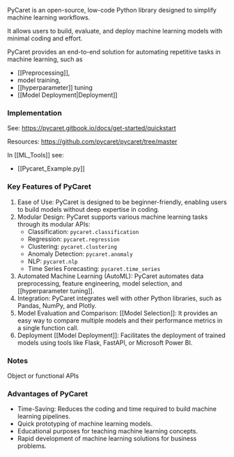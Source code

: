 PyCaret is an open-source, low-code Python library designed to simplify machine learning workflows. 

It allows users to build, evaluate, and deploy machine learning models with minimal coding and effort. 

PyCaret provides an end-to-end solution for automating repetitive tasks in machine learning, such as 
- [[Preprocessing]],
- model training,
- [[hyperparameter]] tuning
- [[Model Deployment|Deployment]]

### Implementation

See: https://pycaret.gitbook.io/docs/get-started/quickstart

Resources: https://github.com/pycaret/pycaret/tree/master

In [[ML_Tools]] see: 
- [[Pycaret_Example.py]]
### Key Features of PyCaret

1. Ease of Use: PyCaret is designed to be beginner-friendly, enabling users to build models without deep expertise in coding.
2. Modular Design: PyCaret supports various machine learning tasks through its modular APIs:
    - Classification: `pycaret.classification`
    - Regression: `pycaret.regression`
    - Clustering: `pycaret.clustering`
    - Anomaly Detection: `pycaret.anomaly`
    - NLP: `pycaret.nlp`
    - Time Series Forecasting: `pycaret.time_series`
3. Automated Machine Learning (AutoML): PyCaret automates data preprocessing, feature engineering, model selection, and [[hyperparameter tuning]].
4. Integration: PyCaret integrates well with other Python libraries, such as Pandas, NumPy, and Plotly.
5. Model Evaluation and Comparison: [[Model Selection]]: It provides an easy way to compare multiple models and their performance metrics in a single function call.
6. Deployment [[Model Deployment]]: Facilitates the deployment of trained models using tools like Flask, FastAPI, or Microsoft Power BI.

### Notes

Object or functional APIs



### Advantages of PyCaret

- Time-Saving: Reduces the coding and time required to build machine learning pipelines.
- Quick prototyping of machine learning models.
- Educational purposes for teaching machine learning concepts.
- Rapid development of machine learning solutions for business problems.
